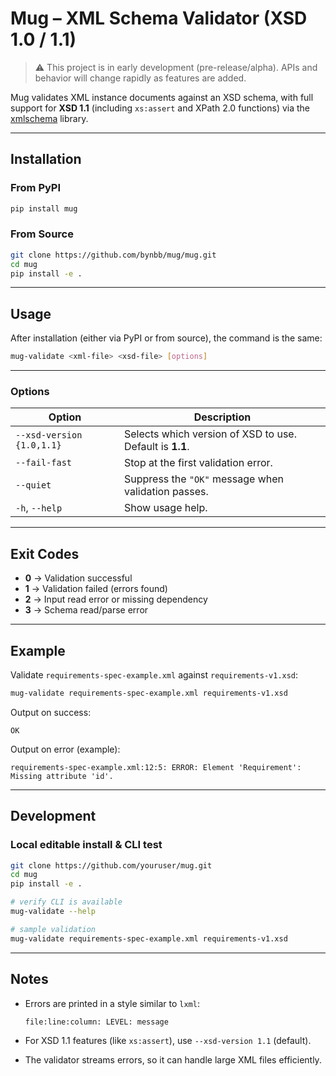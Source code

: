 # Mug – XML Schema Validator (XSD 1.0 / 1.1)

> ⚠️ This project is in early development (pre-release/alpha).
> APIs and behavior will change rapidly as features are added.

Mug validates XML instance documents against an XSD schema, with full support for **XSD 1.1** (including `xs:assert` and XPath 2.0 functions) via the [xmlschema](https://pypi.org/project/xmlschema/) library.

---

## Installation

### From PyPI

```bash
pip install mug
```

### From Source

```bash
git clone https://github.com/bynbb/mug/mug.git
cd mug
pip install -e .
```

---

## Usage

After installation (either via PyPI or from source), the command is the same:

```bash
mug-validate <xml-file> <xsd-file> [options]
```

---

### Options

| Option                    | Description                                              |
| ------------------------- | -------------------------------------------------------- |
| `--xsd-version {1.0,1.1}` | Selects which version of XSD to use. Default is **1.1**. |
| `--fail-fast`             | Stop at the first validation error.                      |
| `--quiet`                 | Suppress the `"OK"` message when validation passes.      |
| `-h`, `--help`            | Show usage help.                                         |

---

## Exit Codes

* **0** → Validation successful
* **1** → Validation failed (errors found)
* **2** → Input read error or missing dependency
* **3** → Schema read/parse error

---

## Example

Validate `requirements-spec-example.xml` against `requirements-v1.xsd`:

```bash
mug-validate requirements-spec-example.xml requirements-v1.xsd
```

Output on success:

```
OK
```

Output on error (example):

```
requirements-spec-example.xml:12:5: ERROR: Element 'Requirement': Missing attribute 'id'.
```

---

## Development

### Local editable install & CLI test

```bash
git clone https://github.com/youruser/mug.git
cd mug
pip install -e .

# verify CLI is available
mug-validate --help

# sample validation
mug-validate requirements-spec-example.xml requirements-v1.xsd
```

---

## Notes

* Errors are printed in a style similar to `lxml`:

  ```
  file:line:column: LEVEL: message
  ```
* For XSD 1.1 features (like `xs:assert`), use `--xsd-version 1.1` (default).
* The validator streams errors, so it can handle large XML files efficiently.
